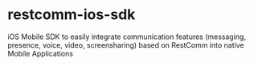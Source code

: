 restcomm-ios-sdk
================

iOS Mobile SDK to easily integrate communication features (messaging, presence, voice, video, screensharing) based on RestComm into native Mobile Applications
